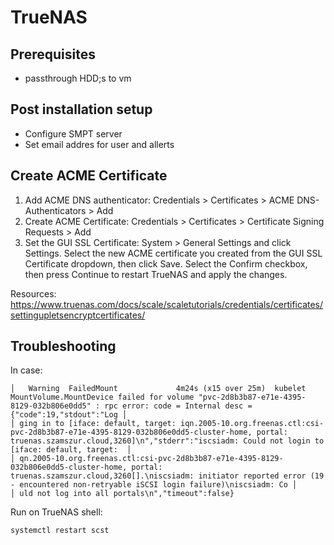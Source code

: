 # TrueNAS

## Prerequisites

* passthrough HDD;s to vm

## Post installation setup

* Configure SMPT server
* Set email addres for user and allerts

## Create ACME Certificate

1. Add ACME DNS authenticator: Credentials > Certificates > ACME DNS-Authenticators > Add
2. Create ACME Certificate: Credentials > Certificates > Certificate Signing Requests > Add
3. Set the GUI SSL Certificate: System > General Settings and click Settings. Select the new ACME certificate you created from the GUI SSL Certificate dropdown, then click Save. Select the Confirm checkbox, then press Continue to restart TrueNAS and apply the changes.

Resources: https://www.truenas.com/docs/scale/scaletutorials/credentials/certificates/settingupletsencryptcertificates/

## Troubleshooting

In case:
```shell
│   Warning  FailedMount             4m24s (x15 over 25m)  kubelet                  MountVolume.MountDevice failed for volume "pvc-2d8b3b87-e71e-4395-8129-032b806e0dd5" : rpc error: code = Internal desc = {"code":19,"stdout":"Log │
│ ging in to [iface: default, target: iqn.2005-10.org.freenas.ctl:csi-pvc-2d8b3b87-e71e-4395-8129-032b806e0dd5-cluster-home, portal: truenas.szamszur.cloud,3260]\n","stderr":"iscsiadm: Could not login to [iface: default, target:  │
│ qn.2005-10.org.freenas.ctl:csi-pvc-2d8b3b87-e71e-4395-8129-032b806e0dd5-cluster-home, portal: truenas.szamszur.cloud,3260[].\niscsiadm: initiator reported error (19 - encountered non-retryable iSCSI login failure)\niscsiadm: Co │
│ uld not log into all portals\n","timeout":false}   
```

Run on TrueNAS shell:
```shell
systemctl restart scst
```
